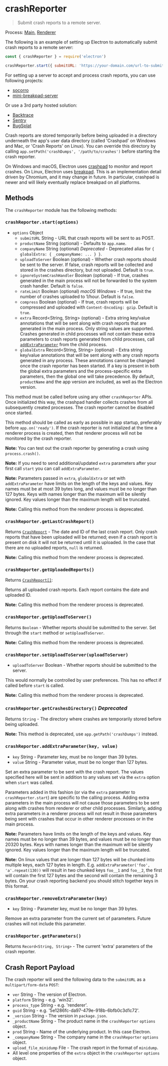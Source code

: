 # crashReporter

> Submit crash reports to a remote server.

Process: [Main](../glossary.md#main-process), [Renderer](../glossary.md#renderer-process)

The following is an example of setting up Electron to automatically submit
crash reports to a remote server:

```javascript
const { crashReporter } = require('electron')

crashReporter.start({ submitURL: 'https://your-domain.com/url-to-submit' })
```

For setting up a server to accept and process crash reports, you can use
following projects:

* [socorro](https://github.com/mozilla/socorro)
* [mini-breakpad-server](https://github.com/electron/mini-breakpad-server)

Or use a 3rd party hosted solution:

* [Backtrace](https://backtrace.io/electron/)
* [Sentry](https://docs.sentry.io/clients/electron)
* [BugSplat](https://www.bugsplat.com/docs/platforms/electron)

Crash reports are stored temporarily before being uploaded in a directory
underneath the app's user data directory (called 'Crashpad' on Windows and Mac,
or 'Crash Reports' on Linux). You can override this directory by calling
`app.setPath('crashDumps', '/path/to/crashes')` before starting the crash
reporter.

On Windows and macOS, Electron uses
[crashpad](https://chromium.googlesource.com/crashpad/crashpad/+/master/README.md)
to monitor and report crashes. On Linux, Electron uses
[breakpad](https://chromium.googlesource.com/breakpad/breakpad/+/master/). This
is an implementation detail driven by Chromium, and it may change in future. In
particular, crashpad is newer and will likely eventually replace breakpad on
all platforms.

## Methods

The `crashReporter` module has the following methods:

### `crashReporter.start(options)`

* `options` Object
  * `submitURL` String - URL that crash reports will be sent to as POST.
  * `productName` String (optional) - Defaults to `app.name`.
  * `companyName` String (optional) _Deprecated_ - Deprecated alias for
    `{ globalExtra: { _companyName: ... } }`.
  * `uploadToServer` Boolean (optional) - Whether crash reports should be sent
    to the server. If false, crash reports will be collected and stored in the
    crashes directory, but not uploaded. Default is `true`.
  * `ignoreSystemCrashHandler` Boolean (optional) - If true, crashes generated
    in the main process will not be forwarded to the system crash handler.
    Default is `false`.
  * `rateLimit` Boolean (optional) _macOS_ _Windows_ - If true, limit the
    number of crashes uploaded to 1/hour. Default is `false`.
  * `compress` Boolean (optional) - If true, crash reports will be compressed
    and uploaded with `Content-Encoding: gzip`. Default is `true`.
  * `extra` Record<String, String> (optional) - Extra string key/value
    annotations that will be sent along with crash reports that are generated
    in the main process. Only string values are supported. Crashes generated in
    child processes will not contain these extra
    parameters to crash reports generated from child processes, call
    [`addExtraParameter`](#crashreporteraddextraparameterkey-value) from the
    child process.
  * `globalExtra` Record<String, String> (optional) - Extra string key/value
    annotations that will be sent along with any crash reports generated in any
    process. These annotations cannot be changed once the crash reporter has
    been started. If a key is present in both the global extra parameters and
    the process-specific extra parameters, then the global one will take
    precedence. By default, `productName` and the app version are included, as
    well as the Electron version.

This method must be called before using any other `crashReporter` APIs. Once
initialized this way, the crashpad handler collects crashes from all
subsequently created processes. The crash reporter cannot be disabled once
started.

This method should be called as early as possible in app startup, preferably
before `app.on('ready')`. If the crash reporter is not initialized at the time
a renderer process is created, then that renderer process will not be monitored
by the crash reporter.

**Note:** You can test out the crash reporter by generating a crash using
`process.crash()`.

**Note:** If you need to send additional/updated `extra` parameters after your
first call `start` you can call `addExtraParameter`.

**Note:** Parameters passed in `extra`, `globalExtra` or set with
`addExtraParameter` have limits on the length of the keys and values. Key names
must be at most 39 bytes long, and values must be no longer than 127 bytes.
Keys with names longer than the maximum will be silently ignored. Key values
longer than the maximum length will be truncated.

**Note:** Calling this method from the renderer process is deprecated.

### `crashReporter.getLastCrashReport()`

Returns [`CrashReport`](structures/crash-report.md) - The date and ID of the
last crash report. Only crash reports that have been uploaded will be returned;
even if a crash report is present on disk it will not be returned until it is
uploaded. In the case that there are no uploaded reports, `null` is returned.

**Note:** Calling this method from the renderer process is deprecated.

### `crashReporter.getUploadedReports()`

Returns [`CrashReport[]`](structures/crash-report.md):

Returns all uploaded crash reports. Each report contains the date and uploaded
ID.

**Note:** Calling this method from the renderer process is deprecated.

### `crashReporter.getUploadToServer()`

Returns `Boolean` - Whether reports should be submitted to the server. Set through
the `start` method or `setUploadToServer`.

**Note:** Calling this method from the renderer process is deprecated.

### `crashReporter.setUploadToServer(uploadToServer)`

* `uploadToServer` Boolean - Whether reports should be submitted to the server.

This would normally be controlled by user preferences. This has no effect if
called before `start` is called.

**Note:** Calling this method from the renderer process is deprecated.

### `crashReporter.getCrashesDirectory()` _Deprecated_

Returns `String` - The directory where crashes are temporarily stored before being uploaded.

**Note:** This method is deprecated, use `app.getPath('crashDumps')` instead.

### `crashReporter.addExtraParameter(key, value)`

* `key` String - Parameter key, must be no longer than 39 bytes.
* `value` String - Parameter value, must be no longer than 127 bytes.

Set an extra parameter to be sent with the crash report. The values specified
here will be sent in addition to any values set via the `extra` option when
`start` was called.

Parameters added in this fashion (or via the `extra` parameter to
`crashReporter.start`) are specific to the calling process. Adding extra
parameters in the main process will not cause those parameters to be sent along
with crashes from renderer or other child processes. Similarly, adding extra
parameters in a renderer process will not result in those parameters being sent
with crashes that occur in other renderer processes or in the main process.

**Note:** Parameters have limits on the length of the keys and values. Key
names must be no longer than 39 bytes, and values must be no longer than 20320
bytes. Keys with names longer than the maximum will be silently ignored. Key
values longer than the maximum length will be truncated.

**Note:** On linux values that are longer than 127 bytes will be chunked into
multiple keys, each 127 bytes in length.  E.g. `addExtraParameter('foo', 'a'.repeat(130))`
will result in two chunked keys `foo__1` and `foo__2`, the first will contain
the first 127 bytes and the second will contain the remaining 3 bytes.  On
your crash reporting backend you should stitch together keys in this format.

### `crashReporter.removeExtraParameter(key)`

* `key` String - Parameter key, must be no longer than 39 bytes.

Remove an extra parameter from the current set of parameters. Future crashes
will not include this parameter.

### `crashReporter.getParameters()`

Returns `Record<String, String>` - The current 'extra' parameters of the crash reporter.

## Crash Report Payload

The crash reporter will send the following data to the `submitURL` as
a `multipart/form-data` `POST`:

* `ver` String - The version of Electron.
* `platform` String - e.g. 'win32'.
* `process_type` String - e.g. 'renderer'.
* `guid` String - e.g. '5e1286fc-da97-479e-918b-6bfb0c3d1c72'.
* `_version` String - The version in `package.json`.
* `_productName` String - The product name in the `crashReporter` `options`
  object.
* `prod` String - Name of the underlying product. In this case Electron.
* `_companyName` String - The company name in the `crashReporter` `options`
  object.
* `upload_file_minidump` File - The crash report in the format of `minidump`.
* All level one properties of the `extra` object in the `crashReporter`
  `options` object.
